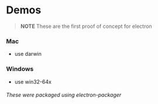 # Demos
> **NOTE** These are the first proof of concept for electron

### Mac
* use darwin

### Windows
* use win32-64x

###### These were packaged using electron-packager
